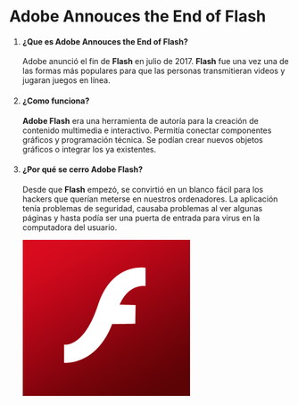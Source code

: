 # Adobe Annouces the End of Flash

1. #### ¿Que es Adobe Annouces the End of Flash?

    Adobe anunció el fin de __Flash__ en julio de 2017. __Flash__ fue una vez una de las formas más populares para que las personas transmitieran videos y jugaran juegos en línea.

2. #### ¿Como funciona?

    __Adobe Flash__ era una herramienta de autoría para la creación de contenido multimedia e interactivo. Permitía conectar componentes gráficos y programación técnica. Se podían crear nuevos objetos gráficos o integrar los ya existentes.

3. #### ¿Por qué se cerro Adobe Flash?

    Desde que __Flash__ empezó, se convirtió en un blanco fácil para los hackers que querían meterse en nuestros ordenadores. La aplicación tenía problemas de seguridad, causaba problemas al ver algunas páginas y hasta podía ser una puerta de entrada para virus en la computadora del usuario.

   ![U+200E](https://github.com/JxviHub/SMX2-M8UF1A3-Adobe-Announces-the-End-of-Flash/blob/main/Adobe-Flash.png "imagen")